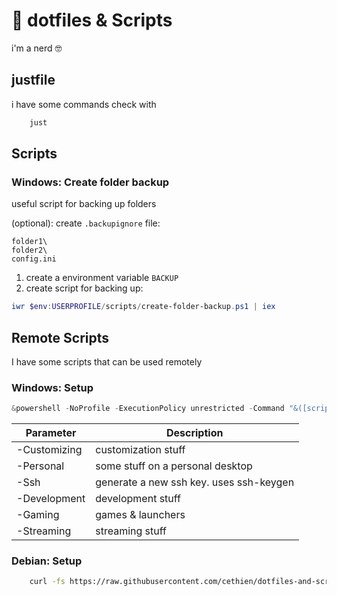 # :page_facing_up: dotfiles & Scripts

i'm a nerd :nerd_face:

## justfile

i have some commands
check with

```sh
    just
```

## Scripts

### Windows: Create folder backup

useful script for backing up folders

(optional): create `.backupignore` file:

```plaintext
folder1\
folder2\
config.ini
```

1. create a environment variable `BACKUP`
2. create script for backing up:

```powershell
iwr $env:USERPROFILE/scripts/create-folder-backup.ps1 | iex
```

## Remote Scripts

I have some scripts that can be used remotely

### Windows: Setup

```powershell
&powershell -NoProfile -ExecutionPolicy unrestricted -Command "&([scriptblock]::Create((Invoke-WebRequest -UseBasicParsing 'https://raw.githubusercontent.com/cethien/dotfiles-and-scripts/win/scripts/setup.ps1'))) <parameters>"
```

| Parameter    | Description                             |
| ------------ | --------------------------------------- |
| -Customizing | customization stuff                     |
| -Personal    | some stuff on a personal desktop        |
| -Ssh         | generate a new ssh key. uses ssh-keygen |
| -Development | development stuff                       |
| -Gaming      | games & launchers                       |
| -Streaming   | streaming stuff                         |

### Debian: Setup

```bash
    curl -fs https://raw.githubusercontent.com/cethien/dotfiles-and-scripts/wsl-deb/scripts/setup.sh | bash -s
```
